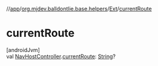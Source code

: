 //[app](../../../index.md)/[org.mjdev.balldontlie.base.helpers](../index.md)/[Ext](index.md)/[currentRoute](current-route.md)

# currentRoute

[androidJvm]\
val [NavHostController](https://developer.android.com/reference/kotlin/androidx/navigation/NavHostController.html).[currentRoute](current-route.md): [String](https://kotlinlang.org/api/latest/jvm/stdlib/kotlin/-string/index.html)?
